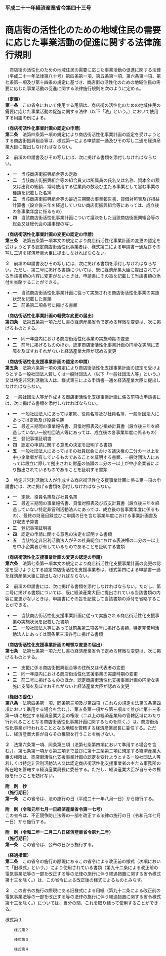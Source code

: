 ### 平成二十一年経済産業省令第四十三号  
# 商店街の活性化のための地域住民の需要に応じた事業活動の促進に関する法律施行規則  
　商店街の活性化のための地域住民の需要に応じた事業活動の促進に関する法律（平成二十一年法律第八十号）第四条第一項、第五条第一項、第六条第一項、第七条第一項及び第十四条の規定に基づき、商店街の活性化のための地域住民の需要に応じた事業活動の促進に関する法律施行規則を次のように定める。  
  
**（定義）**  
**第一条**　この省令において使用する用語は、商店街の活性化のための地域住民の需要に応じた事業活動の促進に関する法律（以下「法」という。）において使用する用語の例による。  
  
**（商店街活性化事業計画の認定の申請）**  
**第二条**　法第四条第一項の規定により商店街活性化事業計画の認定を受けようとする商店街振興組合等は、様式第一による申請書一通及びその写し二通を経済産業大臣に提出しなければならない。  
  
**２**　前項の申請書及びその写しには、次に掲げる書類を添付しなければならない。  
* **一**　当該商店街振興組合等の定款  
* **二**　当該商店街振興組合等の組合員又は所属員の氏名又は名称、資本金の額又は出資の総額、常時使用する従業員の数及び主たる事業として営む事業の種類を記載した名簿  
* **三**　当該商店街振興組合等の最近三期間の事業報告書、貸借対照表及び損益計算書（設立後三年を経過していない商店街振興組合等にあっては、成立後の各事業年度に係るもの）  
* **四**　当該商店街活性化事業計画について議決をした当該商店街振興組合等の総会又は総代会の議事録の写し  
  
**（商店街活性化事業計画の変更の認定の申請）**  
**第三条**　法第五条第一項本文の規定により商店街活性化事業計画の変更の認定を受けようとする認定商店街活性化事業者は、様式第二による申請書一通及びその写し二通を経済産業大臣に提出しなければならない。  
  
**２**　前項の申請書及びその写しには、次に掲げる書類を添付しなければならない。ただし、第二号に掲げる書類については、既に経済産業大臣に提出されている当該書類の内容に変更がないときは、申請書にその旨を記載して当該書類の添付を省略することができる。  
* **一**　当該商店街活性化事業計画に従って実施される商店街活性化事業の実施状況を記載した書類  
* **二**　前条第二項各号に掲げる書類  
  
**（商店街活性化事業計画の軽微な変更の届出）**  
**第四条**　法第五条第一項ただし書の経済産業省令で定める軽微な変更は、次に掲げるものとする。  
* **一**　同一年度内における商店街活性化事業の実施時期の変更  
* **二**　前号に掲げるもののほか、認定商店街活性化事業計画の円滑な実施に支障を及ぼすおそれがないと経済産業大臣が認める変更  
  
**（商店街活性化支援事業計画の認定の申請）**  
**第五条**　法第六条第一項の規定により商店街活性化支援事業計画の認定を受けようとする一般社団法人若しくは一般財団法人（以下「一般社団法人等」という。）又は特定非営利活動法人は、様式第三による申請書一通を経済産業大臣に提出しなければならない。  
  
**２**　一般社団法人等が作成する商店街活性化支援事業計画に係る前項の申請書には、次に掲げる書類を添付しなければならない。  
* **一**　一般社団法人にあっては定款、役員名簿及び社員名簿、一般財団法人にあっては定款及び役員名簿  
* **二**　最近三期間の事業報告書、貸借対照表及び損益計算書（設立後三年を経過していない一般社団法人等にあっては、成立後の各事業年度に係るもの）  
* **三**　登記事項証明書  
* **四**　認定の申請に関する意思の決定を証明する書類  
* **五**　一般社団法人にあってはその社員総会における議決権の二分の一以上を中小企業者が有しているものであることを証明する書類、一般財団法人にあっては設立に際して拠出された財産の価額の二分の一以上が中小企業者により拠出されているものであることを証明する書類  
  
**３**　特定非営利活動法人が作成する商店街活性化支援事業計画に係る第一項の申請書には、次に掲げる書類を添付しなければならない。  
* **一**　定款、役員名簿及び社員名簿  
* **二**　最近三期間の事業報告書、貸借対照表及び収支計算書（設立後三年を経過していない特定非営利活動法人にあっては、成立後の各事業年度に係るもの）、最終の財産目録並びに申請の日を含む事業年度における事業計画書及び収支予算書  
* **三**　登記事項証明書  
* **四**　認定の申請に関する意思の決定を証明する書類  
* **五**　当該特定非営利活動法人がその社員総会における表決権の二分の一以上を中小企業者が有しているものであることを証明する書類  
  
**（商店街活性化支援事業計画の変更の認定の申請）**  
**第六条**　法第七条第一項本文の規定により商店街活性化支援事業計画の変更の認定を受けようとする認定商店街活性化支援事業者は、様式第四による申請書一通を経済産業大臣に提出しなければならない。  
  
**２**　前項の申請書には、次に掲げる書類を添付しなければならない。ただし、第二号に掲げる書類については、既に経済産業大臣に提出されている当該書類の内容に変更がないときは、申請書にその旨を記載して当該書類の添付を省略することができる。  
* **一**　当該商店街活性化支援事業計画に従って実施される商店街活性化支援事業の実施状況を記載した書類  
* **二**　一般社団法人等にあっては前条第二項各号に掲げる書類、特定非営利活動法人にあっては同条第三項各号に掲げる書類  
  
**（商店街活性化支援事業計画の軽微な変更の届出）**  
**第七条**　法第七条第一項ただし書の経済産業省令で定める軽微な変更は、次に掲げるものとする。  
* **一**　支援に係る商店街振興組合等の住所又は代表者の変更  
* **二**　同一年度内における商店街活性化支援事業の実施時期の変更  
* **三**　前二号に掲げるもののほか、認定商店街活性化支援事業計画の円滑な実施に支障を及ぼすおそれがないと経済産業大臣が認める変更  
  
**（権限の委任）**  
**第八条**　法第四条第一項、同条第三項及び第四項（これらの規定を法第五条第四項において準用する場合を含む。）、第五条第一項から第三項まで並びに第十三条第一項に規定する経済産業大臣の権限（二以上の経済産業局の管轄区域にわたり行われることとなる商店街活性化事業計画に関するものを除く。）は、商店街活性化事業が行われることとなる地域を管轄する経済産業局長に委任する。ただし、経済産業大臣が自らその権限を行うことを妨げない。  
  
**２**　法第六条第一項、同条第三項（法第七条第四項において準用する場合を含む。）、第七条第一項から第三項まで並びに第十三条第二項に規定する経済産業大臣の権限は、商店街活性化支援事業計画の認定を受けようとする一般社団法人等若しくは特定非営利活動法人又は認定商店街活性化支援事業者の主たる事務所の所在地を管轄する経済産業局長に委任する。ただし、経済産業大臣が自らその権限を行うことを妨げない。  
  
**附　則　抄**  
**（施行期日）**  
**第一条**　この省令は、法の施行の日（平成二十一年八月一日）から施行する。  
  
**附　則（令和元年七月一日経済産業省令第一七号）**  
この省令は、不正競争防止法等の一部を改正する法律の施行の日（令和元年七月一日）から施行する。  
  
**附　則（令和二年一二月二八日経済産業省令第九二号）**  
**（施行期日）**  
**第一条**　この省令は、公布の日から施行する。  
  
**（経過措置）**  
**第二条**　この省令の施行の際現にあるこの省令による改正前の様式（次項において「旧様式」という。）により使用されている書類（第九十二条による改正前の電気事業法等の一部を改正する等の法律の施行に伴う経過措置に関する省令様式第十三を除く。）は、この省令による改正後の様式によるものとみなす。  
  
**２**　この省令の施行の際現にある旧様式による用紙（第九十二条による改正前の電気事業法等の一部を改正する等の法律の施行に伴う経過措置に関する省令様式第十三を除く。）については、当分の間、これを取り繕って使用することができる。  
  
様式第１
          
        様式第２
          
        様式第３
          
        様式第４
          
        